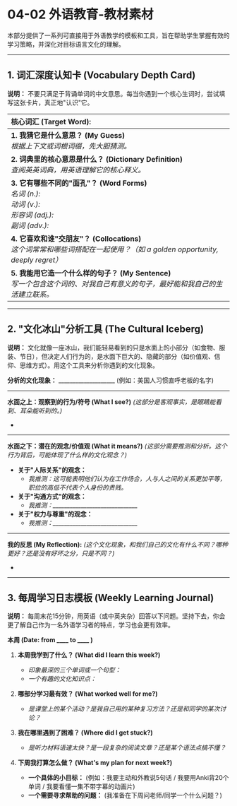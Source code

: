 # 04-02 外语教育-教材素材

本部分提供了一系列可直接用于外语教学的模板和工具，旨在帮助学生掌握有效的学习策略，并深化对目标语言文化的理解。

---

## 1. 词汇深度认知卡 (Vocabulary Depth Card)

**说明：** 不要只满足于背诵单词的中文意思。每当你遇到一个核心生词时，尝试填写这张卡片，真正地"认识"它。

| **核心词汇 (Target Word):** |
| :--- |
| **1. 我猜它是什么意思？ (My Guess)**<br> *根据上下文或词根词缀，先大胆猜测。* |
| **2. 词典里的核心意思是什么？ (Dictionary Definition)**<br> *查阅英英词典，用英语理解它的核心释义。* |
| **3. 它有哪些不同的"面孔"？ (Word Forms)**<br> *名词 (n.):* <br> *动词 (v.):* <br> *形容词 (adj.):* <br> *副词 (adv.):* |
| **4. 它喜欢和谁"交朋友"？ (Collocations)**<br> *这个词常常和哪些词搭配在一起使用？（如 a golden opportunity, deeply regret）* |
| **5. 我能用它造一个什么样的句子？ (My Sentence)**<br> *写一个包含这个词的、对我自己有意义的句子，最好能和我自己的生活建立联系。* |

---

## 2. "文化冰山"分析工具 (The Cultural Iceberg)

**说明：** 文化就像一座冰山，我们能轻易看到的只是水面上的小部分（如食物、服装、节日），但决定人们行为的，是水面下巨大的、隐藏的部分（如价值观、信仰、思维方式）。用这个工具来分析你遇到的文化现象。

**分析的文化现象：** ____________________ (例如：美国人习惯直呼老板的名字)

---

**水面之上：观察到的行为/符号 (What I see?)**
*(这部分是客观事实，是眼睛能看到、耳朵能听到的。)*

-

---

**水面之下：潜在的观念/价值观 (What it means?)**
*(这部分需要推测和分析。这个行为背后，可能体现了什么样的文化观念？)*

-   **关于"人际关系"的观念：**
    -   *我推测：这可能表明他们认为在工作场合，人与人之间的关系更加平等，职位的高低不代表个人身份的贵贱。*
-   **关于"沟通方式"的观念：**
    -   *我推测：______________________________*
-   **关于"权力与尊重"的观念：**
    -   *我推测：______________________________*

---

**我的反思 (My Reflection):**
*(这个文化现象，和我们自己的文化有什么不同？哪种更好？还是没有好坏之分，只是不同？)*

-

---

## 3. 每周学习日志模板 (Weekly Learning Journal)

**说明：** 每周末花15分钟，用英语（或中英夹杂）回答以下问题。坚持下去，你会更了解自己作为一名外语学习者的特点，学习也会更有效率。

**本周 (Date: from ____ to ____ )**

1.  **本周我学到了什么？ (What did I learn this week?)**
    *   *印象最深的三个单词或一个句型：*
    *   *一个有趣的文化知识点：*

2.  **哪部分学习最有效？ (What worked well for me?)**
    *   *是课堂上的某个活动？是我自己用的某种复习方法？还是和同学的某次讨论？*

3.  **我在哪里遇到了困难？ (Where did I get stuck?)**
    *   *是听力材料语速太快？是一段复杂的阅读文章？还是某个语法点搞不懂？*

4.  **下周我打算怎么做？ (What's my plan for next week?)**
    *   **一个具体的小目标：** (例如：我要主动和外教说5句话 / 我要用Anki背20个单词 / 我要看懂一集不带字幕的动画片)
    *   **一个需要寻求帮助的问题：** (我准备在下周问老师/同学一个什么问题？) 